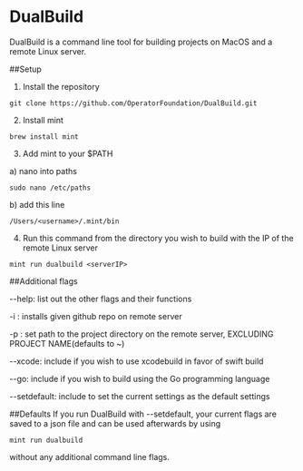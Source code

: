# DualBuild

DualBuild is a command line tool for building projects on MacOS and a remote Linux server.

##Setup

1. Install the repository
```
git clone https://github.com/OperatorFoundation/DualBuild.git
```

2. Install mint 
```
brew install mint
```

3. Add mint to your $PATH

a) nano into paths
```
sudo nano /etc/paths
```
b) add this line
```
/Users/<username>/.mint/bin
``` 

4. Run this command from the directory you wish to build with the IP of the remote Linux server
```
mint run dualbuild <serverIP>
```

##Additional flags

--help: list out the other flags and their functions

-i <URL>: installs given github repo on remote server

-p <path>: set path to the project directory on the remote server, EXCLUDING PROJECT NAME(defaults to ~)

--xcode: include if you wish to use xcodebuild in favor of swift build

--go: include if you wish to build using the Go programming language

--setdefault: include to set the current settings as the default settings

##Defaults
If you run DualBuild with --setdefault, your current flags are saved to a json file and can be used afterwards by using 
```
mint run dualbuild
```
without any additional command line flags. 


